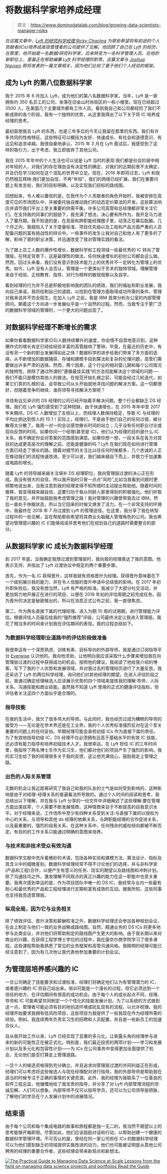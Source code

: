 # 将数据科学家培养成经理

> 原文：<https://www.dominodatalab.com/blog/growing-data-scientists-manager-roles>

*在这篇文章中，[Lyft 的研究科学经理 Ricky Chachra](https://www.linkedin.com/in/fallible) 为那些希望将有前途的个人贡献者(ICs)培养成高效管理者的公司提供了见解。他回顾了自己在 Lyft 的经历，在那里，他开始是一名数据/研究科学家，后来转变为一名科学管理人员。在他的新职位上，里基正在帮助编纂 Lyft 科学经理的职责。这篇文章与 [Joshua Nguyen](https://www.linkedin.com/in/chiefproductninja/) 即将发表的一篇文章相关，因为他们比较了基于他们个人经验的框架。*

## 成为 Lyft 的第八位数据科学家

我于 2015 年 6 月加入 Lyft，成为他们的第八名数据科学家。当年，Lyft 是一家拥有约 350 名员工的公司，坐落在旧金山时尚街区的一栋小楼里。现在已经超过 3500 人，在美国几个主要城市都有工作人员。看到我自己和公司都经历了我们不断成熟的各个阶段，我有一个独特的优势，从这里我得出了以下关于将 IC 培养成经理的思考。

最初驱使我去 Lyft 的东西，也是三年多后的今天让我留在那里的东西。我们有许多共同的性格特征，这些特征可以概括为友好、快速成长、有社会和道德意识、有远见和追求卓越。我很自豪地承认，2015 年 3 月在 Lyft 面试后，我感受到了这样的吸引力，出于考虑，我立即放弃了其他公司。

我在 2015 年年中的个人生活也可以说是 Lyft 当时的表现:我们都是社会阶层中相对年轻的人，对我们的存在理由没有决定性的确定，对我们的近期前景不太确定，并且仍在学习如何在这个混乱的世界中立足。现在，2018 年即将过去，Lyft 和我仍然相互辉映:我们更加自信，不再“年轻”，我们的网络已经扩展，我们在重要问题上有发言权，我们的目标明确，以及实现我们目标的路线图。

回想起来，令人难以置信的是，在我作为个人贡献者的角色开始时，我被安排在高度可见的市场团队中，并被委托独自推动我们的动态定价算法的开发。这些算法响应并调节我们平台上至关重要的供需平衡，许多公司高管和总经理都非常关注它们。在支持我的同事们的鼓励下，我充满了想法，决心要有所作为，我开足马力进入了蜜月期。我不知道的是，在高层和跨职能经理圈子里，动荡正在幕后酝酿。几个月之内，我就陷入了关于度量标准、项目优先级以及工程和产品方面严重的人员配备问题的富有挑战性的辩论中。一些事件的发生让我对自己和他人有了更多的了解，影响了我的职业决策，并迅速改变了我对管理实践的看法。

为了跟上员工人数的爆炸性增长，数据科学和工程领域一些最优秀的 IC 转向了管理层。在特定背景下，这是最理性的做法，任何快速增长的初创公司都会这么做。然而，回过头来看，我们没有意识到技术能力上的优秀并不一定转化为管理上的优秀。如今，Lyft 没有人会否认，管理是一个更类似于艺术的独特领域。理解管理来自于经验、正规教育、指导、对行为榜样的敏锐观察以及自学。

看到经理的行为并不总是积极地影响我的团队的绩效、我们的福祉和职业发展，我向自己承诺，我将绘制自己的道路，以找到在管理方面取得成功所需的条件。管理对我来说并不完全陌生。在加入 Lyft 之前，我是 IBM 首席分析办公室的内部管理顾问。朝着这个方向进一步发展似乎是一个自然的过程。然而，当我专注于更广泛的数据科学领域的管理时，一个更大的问题出现了。

## 对数据科学经理不断增长的需求

如果你看看数据科学家(DS)人数持续攀升的速度，你会情不自禁地意识到，这种爆炸式的增长肯定已经给经验丰富的高管敲响了警钟。毕竟，在最近的历史中，有没有另一个新的职业发展得如此之快？数据科学的进步给我们带来了多方面的选择。从不断增加的数据捕获、存储和建模手段到算法和复杂的伦理问题，高管们需要做出许多严肃的选择。然而，两个因素，这个行业的相对婴儿期和每个公司情况的独特性，排除了通过所谓的“遵循最佳实践”的方法彻底解决这个领域的问题──我们不能只是模仿其他人的做法。在规范开始扎根之前，可能会经过几轮迭代，如果它们真的扎根的话，会导致公司从头开始就地寻找问题的解决方案。这一切都很好，但随着竞争的继续，谁将领导寻找解决方案呢？

寻找有远见卓识的 DS 经理的公司已经开始着手解决问题。整个行业都缺乏 DS 经理。我们在 Lyft 强烈感受到了这种短缺，由于快速增长，在 2015 年年中至 2017 年末期间，DS IC 人数增加了五倍以上，而经理人数保持稳定，导致 IC 与经理的平均比例达到惊人的 15:1！实际上，经理们，不是由于他们自己的任何过错，被分散得太分散了。每周一对一的会议感觉像长时间的站立；几乎没有任何职业讨论或双向反馈的时间。如果你问一个经理(甚至是 IC)，他们认为经理的目的是什么:IC 关系，我不确定你会对答案的范围感到满意。如果你想一想，一段关系在各方对其目的达成更高层次的理解之前，还能是健康的吗？Lyft 在我们现在如何进行管理方面已经走了很长的路。随着对细节的关注比以往任何时候都多，几个忠诚的人正在推动我们的流程快速改进。至少可以说，我们越来越自下而上，并致力于加速集成电路的增长。

随着 Lyft 的领导越来越关注填补 DS 经理职位，我向管理层过渡的决心正在形成。我没有很大的自信，所以我开始时只冒一点点“风险”,比如当我看到问题时更频繁地说出来，当我注意到我的经理变得不知所措时主动提出帮助他。随着时间的推移，我变得越来越自信，这要归功于我从同龄人那里得到的积极强化。他们听取了我的意见，并开始鼓励我考虑管理之路！我对管理的兴趣曾带我去过 IBM，然后一直处于休眠状态，所以当它回来的时候又焕发了活力。在一个非常支持的环境中，我最终在 2018 年 7 月过渡到 Lyft 的管理途径。在这里，我分享了我在转型过程中的一些见解，旨在帮助那些希望将其商业头脑融入管理角色的公司。我也希望对管理感兴趣的 IC 们能够阅读并思考他们在规划自己的道路时需要整合的部分。

## 从数据科学家 IC 成长为数据科学经理

到 2017 年底，当我确定我想过渡到管理层时，我向我的经理表达了我的意图。他表示支持，并指出了 Lyft 过渡协议中规定的两个重要步骤。

首先，作为一名 IC 获得晋升，这样我就有资格晋升为经理。获得晋升意味着在下一个级别展示我的能力，并在令人信服的晋升申请中总结我的影响。在 2017 年初升职失败后，我没有想当然，Lyft 有严格的标准。我减少了大部分社交活动，并更加努力地开展正在进行的项目，以便在 2018 年初的评估周期之前完成任务。因为晋升的决定是秘密做出的，所以在消息正式公布之前，我一直很焦虑。

第二，作为两名直接下属的代理经理，进入为期 10 周的试用期，进行管理能力评估。根据评估人员最后给我的“强烈推荐”评级，公司最终决定让我进入管理层。我花了相当多的时间来计划我在评估期间的表现。我的过程总结如下。

### 为数据科学经理职业道路中的评估阶段做准备

我很幸运有一个深思熟虑、训练有素、目标导向的外部导师，我是通过订阅指导平台 [Everwise](http://www.geteverwise.com) 认识他的。我向他求助，让他明白我应该采取什么步骤来增加我在向管理层过渡的过程中获得成功的机会。按照他的建议，我阅读了他给我介绍的博客，写下了我的个人优势和发展领域，并对我过去的管理经历进行了大量反思。我还采访了 Lyft 的两位科学经理，询问他们对其他经理的期望。在进入评估阶段之前，我通过确定经理候选人应该展示优势的四个领域来提炼我的理解:导师、人际关系、沟通技能和商业技能。虽然我不知道 Lyft 使用的正式的健康评估指标，但评估者关注这四个方面似乎是合理的。

### 指导技能

在我的生活中，我欠了很多伟大的导师。与此同时，我也经历过成为糟糕的导师的接受方——无论是在学术界还是在工业界。我的个人优秀标准强烈反对在这个至关重要的问题上的任何妥协。早期经理可能会承担初级 ICs 作为直接下属的责任。为了有效地指导初级 IC，DS 经理不仅必须拥有远高于基础水平的有效 IC 技能，还必须有能力指导和培养初级技术人才。我很幸运，在 Lyft 担任 IC 的三年时间里，我指导了两名博士生作为实习生，他们都对他们的项目产生了强烈的影响。我的实习生给了我的经理很多关于我的反馈，这让他充满信心，鼓励我走上管理之路。

### 出色的人际关系管理

无数的机会让我近距离研究了我自己和我的队友的士气是如何受到影响的，这种影响是由于对经理-经理关系的普遍看法所导致的。通过个人时间的阅读和思考，我总结出以下理解，并在我与 Lyft 分享的一份文件中详细阐述了这些理解:要在管理方面出类拔萃，个人需要不断发展情商，这种情商来自于不断提高的自我意识水平。对于经理来说，工作场所中至少有四种关系受到关注:与直接下属的以授权为中心的关系，与领导和其他 ds 经理的依赖关系，与跨职能经理的合作促进关系，以及最重要的，强烈的自我关系，在这种关系中，任何残余的威权倾向都被不断否定。有目的的工作关系只能通过明确的意图来培养。

### 与技术和非技术受众有效沟通

数据科学文献中充斥着微妙的术语，包括各种实验和建模方法、算法设计、指标及其含义中的细微差别。数据科学经理经常不得不讨论他们的选择，并与非科学家(产品和工程)合作，以便产生有意义的任务、现实的期望以及路线图和冲刺计划。除了沟通技巧之外，激发理解不同观点的真正兴趣的能力在这一职能中也至关重要。我再次感到幸运的是，作为项目团队中唯一的 DS IC，我经常与业内一些最有耐心和最优秀的产品和工程经理进行定期和富有成效的互动。据我所知，这些同事也支持我竞选管理层。

### 纵观全局，因为它与业务相关

除了绩效评估、晋升决策和薪酬校准之外，数据科学经理还会参加各种规划会议，在会上制定与他们一致的业务战略或路线图。自然，精通业务的 DS ICs 将更多地参与此类会议，并对他们将帮助制定的路线图产生更大的影响。由于我长期以来对商业的兴趣，在获得工程学博士学位的过程中，我在康奈尔商学院学习了很多课程。这些课程帮助我熟悉了常见的业务框架和高管沟通风格。我精明的经理可能已经注意到了，因为有几次他让我代表他参加重要的计划会议。

## 为管理层培养感兴趣的 IC

一旦公司确定了技能要求和过渡标准，经理们将确定他们认为有管理潜力的 IC，或者感兴趣的 IC 将自己站出来。培训可能是一个漫长的过程，但它必须达到一个信任的地方，在评估期间有很高的成功机会。由于每个人的成长起点不同，经理、导师和 IC 可能希望共同制定一个个性化的技能发展计划。为了以系统的方式做到这一点，管理者可能必须有目的地创造环境或扰乱现有的流程，以允许梳理。我的经理开始要求我拥有低风险项目，这些项目为我提供了一些我现在作为经理所需的经验。例如，我连续两年负责实习生的招聘和人员配置，并且是一些新员工的加速合伙人。

自从我开始工作以来，Lyft 已经实现了显著的多元化。让崭露头角的经理参与进来的新的可能性正在被正式化。特别是，我们最近投资的两项计划——学习和发展计划以及多元化和包容性计划——为 ICs 在公司事务中变得更加全面提供了机会，无论他们是否打算走上管理道路。

一旦个人的候选资格得到充分确立，并且追求向管理层过渡的共同利益正在形成，经理们可以考虑将这些候选人与现任经理配对进行指导。我的外部导师是帮助我在适当的时候专注于正确的事情的关键资源。此外，我的经理为我联系了一位善良的软件工程总监，他慷慨地给了我宝贵的指导，并分享了对 Lyft 内部管理流程的坦诚见解。人们可以想象，内部导师不仅可以指导学员，还可以为公司领导层把脉，了解他们的学员在个人发展计划中的进展情况。

## 结束语

由于每个公司和每个集成电路的故事和旅程都是独一无二的，我当然不期望以上的思考能够开箱即用。尽管如此，他们应该鼓励对话和行动，以帮助创建一个健康的数据科学管理环境。不可否认的是，曾经在同一家公司担任 ICs 的数据科学经理可以为他们感到缺乏的领域提供实施改进的动力。他们也可能被证明是从其他公司聘用的经理的重要合作者，这些经理会带来新观点和新想法。

[![The Practical Guide to  Managing Data Science at Scale  Lessons from the field on managing data science projects and portfolios Read the Guide](img/4009b1665a905f8c4b32c9155ca0c9a7.png)](https://cta-redirect.hubspot.com/cta/redirect/6816846/4fa9500d-90e5-4182-8b71-3765859d1265)